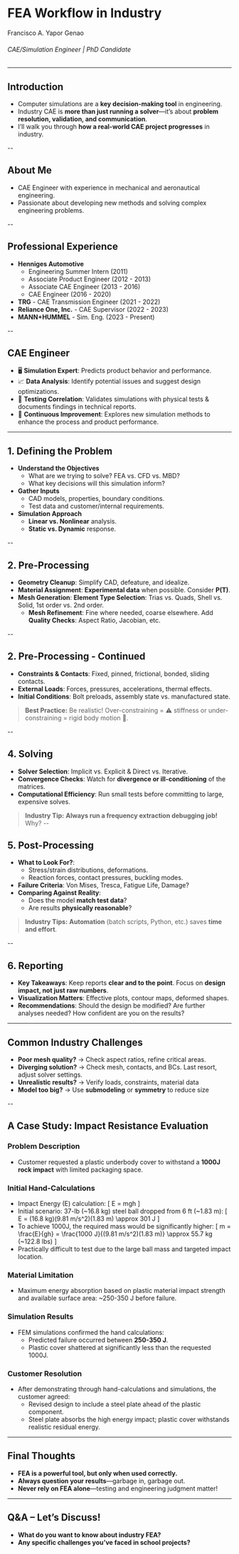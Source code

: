# FEA Workflow in Industry
Francisco A. Yapor Genao
###### CAE/Simulation Engineer | PhD Candidate
---

## Introduction
- Computer simulations are a **key decision-making tool** in engineering.
- Industry CAE is **more than just running a solver**—it’s about **problem resolution, validation, and communication**.  
- I’ll walk you through **how a real-world CAE project progresses** in industry. 

--
## About Me
- CAE Engineer with experience in mechanical and aeronautical engineering.
- Passionate about developing new methods and solving complex engineering problems.

--
## Professional Experience
- **Henniges Automotive**
  - Engineering Summer Intern (2011)
  - Associate Product Engineer (2012 - 2013)
  - Associate CAE Engineer (2013 - 2016)
  - CAE Engineer (2016 - 2020)
- **TRG** - CAE Transmission Engineer (2021 - 2022)
- **Reliance One, Inc.** - CAE Supervisor (2022 - 2023)
- **MANN+HUMMEL** - Sim. Eng. (2023 - Present)

--
## CAE Engineer
- 🖥️ **Simulation Expert**: Predicts product behavior and performance.
- 📈 **Data Analysis**: Identify potential issues and suggest design optimizations.
- 🧪 **Testing Correlation**: Validates simulations with physical tests & documents findings in technical reports.
- 🚀 **Continuous Improvement**: Explores new simulation methods to enhance the process and product performance.

---
## 1. Defining the Problem
- **Understand the Objectives**
  - What are we trying to solve? FEA vs. CFD vs. MBD?
  - What key decisions will this simulation inform? 
- **Gather Inputs**  
  - CAD models, properties, boundary conditions.
  - Test data and customer/internal requirements.
- **Simulation Approach**
  - **Linear vs. Nonlinear** analysis.
  - **Static vs. Dynamic** response.

--
## 2. Pre-Processing
- **Geometry Cleanup**: Simplify CAD, defeature, and idealize.
- **Material Assignment**: **Experimental data** when possible. Consider **P(T)**.
- **Mesh Generation**: **Element Type Selection**: Trias vs. Quads, Shell vs. Solid, 1st order vs. 2nd order.
  - **Mesh Refinement**: Fine where needed, coarse elsewhere. Add **Quality Checks**: Aspect Ratio, Jacobian, etc. 

--
## 2. Pre-Processing - Continued
- **Constraints & Contacts**: Fixed, pinned, frictional, bonded, sliding contacts.
- **External Loads**: Forces, pressures, accelerations, thermal effects.
- **Initial Conditions**: Bolt preloads, assembly state vs. manufactured state.
> **Best Practice:** Be realistic! Over-constraining = ⚠️ stiffness or under-constraining = rigid body motion 🚀.

--
## 4. Solving
- **Solver Selection**: Implicit vs. Explicit & Direct vs. Iterative.
- **Convergence Checks**: Watch for **divergence or ill-conditioning** of the matrices.
- **Computational Efficiency**: Run small tests before committing to large, expensive solves. 
> **Industry Tip:** **Always run a frequency extraction debugging job!** Why?
--

## 5. Post-Processing
- **What to Look For?**:
  - Stress/strain distributions, deformations.
  - Reaction forces, contact pressures, buckling modes.
- **Failure Criteria**: Von Mises, Tresca, Fatigue Life, Damage?
- **Comparing Against Reality**:
  - Does the model **match test data**?
  - Are results **physically reasonable**?  
> **Industry Tips:** **Automation** (batch scripts, Python, etc.) saves **time and effort**. 

--
## 6. Reporting 
- **Key Takeaways**: Keep reports **clear and to the point**. Focus on **design impact, not just raw numbers**.
- **Visualization Matters**: Effective plots, contour maps, deformed shapes.
- **Recommendations**: Should the design be modified? Are further analyses needed? How confident are you on the results?

---
## Common Industry Challenges
- **Poor mesh quality?** → Check aspect ratios, refine critical areas.
- **Diverging solution?** → Check mesh, contacts, and BCs. Last resort, adjust solver settings.
- **Unrealistic results?** → Verify loads, constraints, material data
- **Model too big?** → Use **submodeling** or **symmetry** to reduce size  

--
## A Case Study: Impact Resistance Evaluation
### Problem Description
- Customer requested a plastic underbody cover to withstand a **1000J rock impact** with limited packaging space.

### Initial Hand-Calculations
- Impact Energy (E) calculation: \[ E = mgh \]
- Initial scenario: 37-lb (~16.8 kg) steel ball dropped from 6 ft (~1.83 m): \[ E = (16.8 kg)(9.81 m/s^2)(1.83 m) \approx 301 J \]
- To achieve 1000J, the required mass would be significantly higher: \[ m = \frac{E}{gh} = \frac{1000 J}{(9.81 m/s^2)(1.83 m)} \approx 55.7 kg (~122.8 lbs) \]
- Practically difficult to test due to the large ball mass and targeted impact location.

### Material Limitation
- Maximum energy absorption based on plastic material impact strength and available surface area: ~250-350 J before failure.

### Simulation Results
- FEM simulations confirmed the hand calculations:
  - Predicted failure occurred between **250-350 J**.
  - Plastic cover shattered at significantly less than the requested 1000J.

### Customer Resolution
- After demonstrating through hand-calculations and simulations, the customer agreed:
  - Revised design to include a steel plate ahead of the plastic component.
  - Steel plate absorbs the high energy impact; plastic cover withstands realistic residual energy.

---
## Final Thoughts
- **FEA is a powerful tool, but only when used correctly.**
- **Always question your results**—garbage in, garbage out.
- **Never rely on FEA alone**—testing and engineering judgment matter!

---
## Q&A – Let’s Discuss!
- **What do you want to know about industry FEA?**  
- **Any specific challenges you’ve faced in school projects?**  

